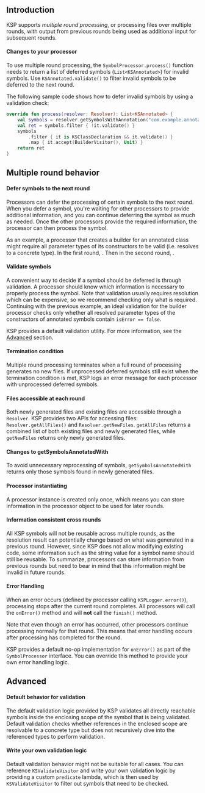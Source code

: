 ## Introduction

KSP supports *multiple round processing*, or processing files over multiple rounds, with output from previous rounds being used as additional input for subsequent rounds.


#### Changes to your processor

To use multiple round processing, the `SymbolProcessor.process()` function needs to return a list of deferred symbols (`List<KSAnnotated>`) for invalid symbols. Use `KSAnnotated.validate()` to filter invalid symbols to be deferred to the next round.

The following sample code shows how to defer invalid symbols by using a validation check:

```kotlin
override fun process(resolver: Resolver): List<KSAnnotated> {
    val symbols = resolver.getSymbolsWithAnnotation("com.example.annotation.Builder")
    val ret = symbols.filter { !it.validate() }
    symbols
        .filter { it is KSClassDeclaration && it.validate() }
        .map { it.accept(BuilderVisitor(), Unit) }
    return ret
}
```




## Multiple round behavior

#### Defer symbols to the next round

Processors can defer the processing of certain symbols to the next round. When you defer a symbol, you're waiting for other processors to provide additional information, and you can continue deferring the symbol as much as needed. Once the other processors provide the required information, the processor can then process the symbol.

As an example, a processor that creates a builder for an annotated class might require all parameter types of its constructors to be valid (i.e. resolves to a concrete type). In the first round, <this happens>. Then in the second round, <this happens>.

#### Validate symbols
A convenient way to decide if a symbol should be deferred is through validation. A processor should know which information is necessary to properly process the symbol.
Note that validation usually requires resolution which can be expensive, so we recommend checking only what is required.
Continuing with the previous example, an ideal validation for the builder processor checks only whether all resolved parameter types of the constructors of annotated symbols contain `isError == false`.

KSP provides a default validation utility. For more information, see the [Advanced](#advanced) section.

#### Termination condition

Multiple round processing terminates when a full round of processing generates no new files. If unprocessed deferred symbols still exist when the termination condition is met, KSP logs an error message for each processor with unprocessed deferred symbols.


#### Files accessible at each round

Both newly generated files and existing files are accessible through a `Resolver`. KSP provides two APIs for accessing files: `Resolver.getAllFiles()` and `Resolver.getNewFiles`. `getAllFiles` returns a combined list of both existing files and newly generated files, while `getNewFiles` returns only newly generated files.


#### Changes to getSymbolsAnnotatedWith

To avoid unnecessary reprocessing of symbols, `getSymbolsAnnotatedWith` returns only those symbols found in newly generated files.


#### Processor instantiating

A processor instance is created only once, which means you can store information in the processor object to be used for later rounds.


#### Information consistent cross rounds

All KSP symbols will not be reusable across multiple rounds, as the resolution result can potentially change based on what was generated in a previous round. However, since KSP does not allow modifying existing code, some information such as the string value for a symbol name should still be reusable. To summarize, processors can store information from previous rounds but need to bear in mind that this information might be invalid in future rounds.

#### Error Handling
When an error occurs (defined by processor calling `KSPLogger.error()`), processing stops after the current round completes. All processors will call the `onError()` method and will **not** call the `finish()` method.

Note that even though an error has occurred, other processors continue processing normally for that round. This means that error handling occurs after processing has completed for the round.

KSP provides a default no-op implementation for `onError()` as part of the `SymbolProcessor` interface. You can override this method to provide your own error handling logic.
## Advanced


#### Default behavior for validation

The default validation logic provided by KSP validates all directly reachable symbols inside the enclosing scope of the symbol that is being validated.
Default validation  checks whether references in the enclosed scope are resolvable to a concrete type but does not recursively dive into the referenced types to perform validation.

#### Write your own validation logic

Default validation behavior might not be suitable for all cases. You can reference `KSValidateVisitor` and write your own validation logic by providing a custom `predicate` lambda, which is then used by `KSValidateVisitor` to filter out symbols that need to be checked.

